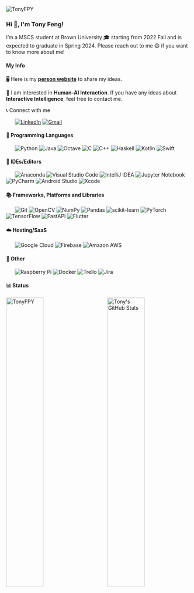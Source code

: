 <p align="left"> <img src="https://komarev.com/ghpvc/?username=TonyFPY&label=Profile%20views&color=0e75b6&style=flat" alt="TonyFPY" /> </p>

### Hi 👋, I'm Tony Feng!

<!--
**TonyFPY/TonyFPY** is a ✨ _special_ ✨ repository because its `README.md` (this file) appears on your GitHub profile.
Here are some ideas to get you started:
- 🔭 I’m currently working on ...
- 🌱 I’m currently learning ...
- 👯 I’m looking to collaborate on ...
- 🤔 I’m looking for help with ...
- 💬 Ask me about ...
- 📫 How to reach me: ...
- 😄 Pronouns: ...
- ⚡ Fun fact: ...
-->

I’m a MSCS student at Brown University 🎓 starting from 2022 Fall and is expected to graduate in Spring 2024. Please reach out to me 😄 if you want to know more about me!

#### My Info

🖥️ Here is my **[person website](https://tonyfpy.github.io/about/)** to share my ideas.

💬 I am interested in **Human-AI Interaction**. If you have any ideas about **Interactive Intelligence**, feel free to contact me.

📞 Connect with me

&nbsp; &nbsp; &nbsp; <a href="https://www.linkedin.com/in/pinyuanfeng/"><img alt="LinkedIn" src="https://img.shields.io/badge/-LinkedIn-0077B5?style=flat-square&logo=linkedin&logoColor=white" /></a>  <a href="mailto:fengpinyuan@gmail.com"><img alt="Gmail" src="https://img.shields.io/badge/-Gmail-0078D4?style=flat-square&logo=gmail&logoColor=white" /></a> 

#### 📖 Programming Languages
&nbsp; &nbsp; &nbsp; ![Python](https://img.shields.io/badge/python-3670A0?style=flat-square&logo=python&logoColor=ffdd54) ![Java](https://img.shields.io/badge/java-%23ED8B00.svg?style=flat-square&logo=java&logoColor=white) ![Octave](https://img.shields.io/badge/OCTAVE-darkblue?style=flat-square&logo=octave&logoColor=fcd683) ![C](https://img.shields.io/badge/c-%2300599C.svg?style=flat-square&logo=c&logoColor=white) ![C++](https://img.shields.io/badge/c++-%2300599C.svg?style=flat-square&logo=c%2B%2B&logoColor=white) ![Haskell](https://img.shields.io/badge/Haskell-5e5086?style=flat-square&logo=haskell&logoColor=white) ![Kotlin](https://img.shields.io/badge/kotlin-%230095D5.svg?style=flat-square&logo=kotlin&logoColor=white) ![Swift](https://img.shields.io/badge/swift-F54A2A?style=flat-square&logo=swift&logoColor=white) 

#### 🔨 IDEs/Editors
&nbsp; &nbsp; &nbsp; ![Anaconda](https://img.shields.io/badge/Anaconda-%2344A833.svg?style=flat-square&logo=anaconda&logoColor=white) 
![Visual Studio Code](https://img.shields.io/badge/-Vsiual_Studio_Code-007ACC?style=flat-square&logo=visual-studio-code&logoColor=white) ![IntelliJ IDEA](https://img.shields.io/badge/IntelliJIDEA-000000.svg?style=flat-square&logo=intellij-idea&logoColor=white) ![Jupyter Notebook](https://img.shields.io/badge/jupyter-%23FA0F00.svg?style=flat-square&logo=jupyter&logoColor=white) ![PyCharm](https://img.shields.io/badge/pycharm-143?style=flat-square&logo=pycharm&logoColor=black&color=black&labelColor=green) ![Android Studio](https://img.shields.io/badge/Android%20Studio-3DDC84.svg?style=flat-square&logo=android-studio&logoColor=white) ![Xcode](https://img.shields.io/badge/Xcode-007ACC?style=flat-square&logo=Xcode&logoColor=white)

#### 📚 Frameworks, Platforms and Libraries
&nbsp; &nbsp; &nbsp; ![Git](https://img.shields.io/badge/-Git-F05032?style=flat-square&logo=git&logoColor=white) ![OpenCV](https://img.shields.io/badge/opencv-%23white.svg?style=flat-square&logo=opencv&logoColor=white) ![NumPy](https://img.shields.io/badge/numpy-%23013243.svg?style=flat-square&logo=numpy&logoColor=white) ![Pandas](https://img.shields.io/badge/pandas-%23150458.svg?style=flat-square&logo=pandas&logoColor=white)  ![scikit-learn](https://img.shields.io/badge/scikit--learn-%23F7931E.svg?style=flat-square&logo=scikit-learn&logoColor=white) ![PyTorch](https://img.shields.io/badge/PyTorch-%23EE4C2C.svg?style=flat-square&logo=PyTorch&logoColor=white) ![TensorFlow](https://img.shields.io/badge/TensorFlow-%23FF6F00.svg?style=flat-square&logo=TensorFlow&logoColor=white) ![FastAPI](https://img.shields.io/badge/FastAPI-005571?style=flat-square&logo=fastapi) ![Flutter](https://img.shields.io/badge/Flutter-%2302569B.svg?style=flat-square&logo=Flutter&logoColor=white) 

#### ☁️ Hosting/SaaS
&nbsp; &nbsp; &nbsp; ![Google Cloud](https://img.shields.io/badge/GoogleCloud-%234285F4.svg?style=flat-square&logo=google-cloud&logoColor=white) 
![Firebase](https://img.shields.io/badge/firebase-%23039BE5.svg?style=flat-square&logo=firebase) 
![Amazon AWS](https://img.shields.io/badge/-Amazon_AWS-232F3E?style=flat-square&logo=amazon-aws&logoColor=white) 

#### 🥅 Other
&nbsp; &nbsp; &nbsp; ![Raspberry Pi](https://img.shields.io/badge/-RaspberryPi-C51A4A?style=flat-square&logo=Raspberry-Pi) ![Docker](https://img.shields.io/badge/docker-%230db7ed.svg?style=flat-square&logo=docker&logoColor=white) ![Trello](https://img.shields.io/badge/Trello-%23026AA7.svg?style=flat-square&logo=Trello&logoColor=white) ![Jira](https://img.shields.io/badge/jira-%230A0FFF.svg?style=flat-square&logo=jira&logoColor=white)

#### 📊 Status
<img align="right" alt="Tony's GitHub Stats" width="45%" src="https://github-readme-stats.vercel.app/api?username=TonyFPY&show_icons=true">
<img width="45%" src="https://github-readme-streak-stats.herokuapp.com/?user=TonyFPY&" alt="TonyFPY" />
